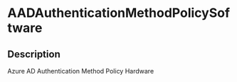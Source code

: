 
# AADAuthenticationMethodPolicySoftware

## Description

Azure AD Authentication Method Policy Hardware
